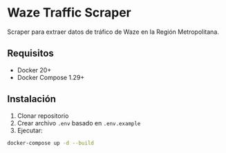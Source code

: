 # Waze Traffic Scraper

Scraper para extraer datos de tráfico de Waze en la Región Metropolitana.

## Requisitos

- Docker 20+
- Docker Compose 1.29+

## Instalación

1. Clonar repositorio
2. Crear archivo `.env` basado en `.env.example`
3. Ejecutar:

```bash
docker-compose up -d --build